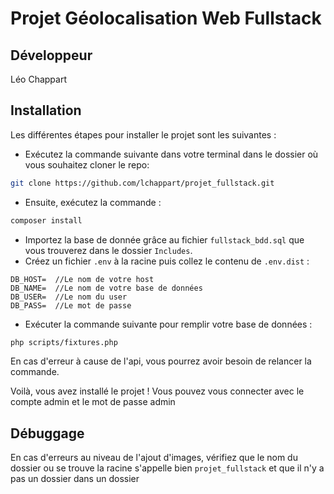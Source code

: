 # Projet Géolocalisation Web Fullstack

## Développeur
Léo Chappart


## Installation
Les différentes étapes pour installer le projet sont les suivantes :
- Exécutez la commande suivante dans votre terminal dans le dossier où vous souhaitez cloner le repo:
```bash  
git clone https://github.com/lchappart/projet_fullstack.git 
```
- Ensuite, exécutez la commande :
````bash
composer install
````
- Importez la base de donnée grâce au fichier `fullstack_bdd.sql` que vous trouverez dans le dossier `Includes`.
- Créez un fichier `.env` à la racine puis collez le contenu de `.env.dist` :
````
DB_HOST=  //Le nom de votre host
DB_NAME=  //Le nom de votre base de données
DB_USER=  //Le nom du user  
DB_PASS=  //Le mot de passe
````
- Exécuter la commande suivante pour remplir votre base de données :
````bash
php scripts/fixtures.php
````
En cas d'erreur à cause de l'api, vous pourrez avoir besoin de relancer la commande.

Voilà, vous avez installé le projet ! Vous pouvez vous connecter avec le compte admin et le mot de passe admin

## Débuggage
En cas d'erreurs au niveau de l'ajout d'images, vérifiez que le nom du dossier ou se trouve la racine s'appelle bien `projet_fullstack` et que il n'y a pas un dossier dans un dossier
